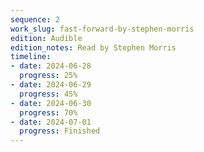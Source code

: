 ```yaml
---
sequence: 2
work_slug: fast-forward-by-stephen-morris
edition: Audible
edition_notes: Read by Stephen Morris
timeline:
- date: 2024-06-28
  progress: 25%
- date: 2024-06-29
  progress: 45%
- date: 2024-06-30
  progress: 70%
- date: 2024-07-01
  progress: Finished
---
```



